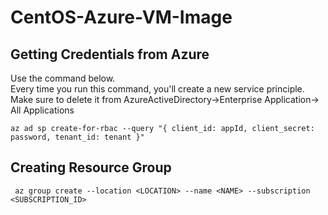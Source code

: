 # CentOS-Azure-VM-Image


## Getting Credentials from Azure
Use the command below. \
Every time you run this command, you'll create a new service principle. \
Make sure to delete it from AzureActiveDirectory->Enterprise Application-> All Applications
```shell script
az ad sp create-for-rbac --query "{ client_id: appId, client_secret: password, tenant_id: tenant }"
```

## Creating Resource Group 
```shell script
 az group create --location <LOCATION> --name <NAME> --subscription <SUBSCRIPTION_ID>

```
